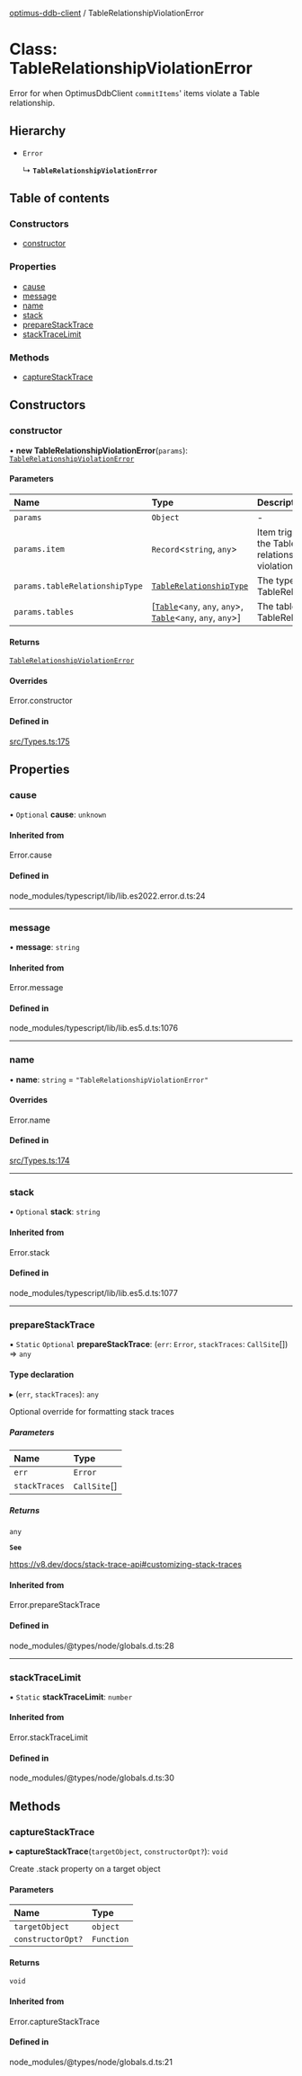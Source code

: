 [optimus-ddb-client](../index.md) / TableRelationshipViolationError

# Class: TableRelationshipViolationError

Error for when OptimusDdbClient `commitItems`' items violate a Table relationship.

## Hierarchy

- `Error`

  ↳ **`TableRelationshipViolationError`**

## Table of contents

### Constructors

- [constructor](TableRelationshipViolationError.md#constructor)

### Properties

- [cause](TableRelationshipViolationError.md#cause)
- [message](TableRelationshipViolationError.md#message)
- [name](TableRelationshipViolationError.md#name)
- [stack](TableRelationshipViolationError.md#stack)
- [prepareStackTrace](TableRelationshipViolationError.md#preparestacktrace)
- [stackTraceLimit](TableRelationshipViolationError.md#stacktracelimit)

### Methods

- [captureStackTrace](TableRelationshipViolationError.md#capturestacktrace)

## Constructors

### constructor

• **new TableRelationshipViolationError**(`params`): [`TableRelationshipViolationError`](TableRelationshipViolationError.md)

#### Parameters

| Name | Type | Description |
| :------ | :------ | :------ |
| `params` | `Object` | - |
| `params.item` | `Record`\<`string`, `any`\> | Item triggering the Table relationship violation. |
| `params.tableRelationshipType` | [`TableRelationshipType`](../enums/TableRelationshipType.md) | The type of the TableRelationship. |
| `params.tables` | [[`Table`](Table.md)\<`any`, `any`, `any`\>, [`Table`](Table.md)\<`any`, `any`, `any`\>] | The tables of the TableRelationship. |

#### Returns

[`TableRelationshipViolationError`](TableRelationshipViolationError.md)

#### Overrides

Error.constructor

#### Defined in

[src/Types.ts:175](https://github.com/paulbarmstrong/optimus-ddb-client/blob/main/src/Types.ts#L175)

## Properties

### cause

• `Optional` **cause**: `unknown`

#### Inherited from

Error.cause

#### Defined in

node_modules/typescript/lib/lib.es2022.error.d.ts:24

___

### message

• **message**: `string`

#### Inherited from

Error.message

#### Defined in

node_modules/typescript/lib/lib.es5.d.ts:1076

___

### name

• **name**: `string` = `"TableRelationshipViolationError"`

#### Overrides

Error.name

#### Defined in

[src/Types.ts:174](https://github.com/paulbarmstrong/optimus-ddb-client/blob/main/src/Types.ts#L174)

___

### stack

• `Optional` **stack**: `string`

#### Inherited from

Error.stack

#### Defined in

node_modules/typescript/lib/lib.es5.d.ts:1077

___

### prepareStackTrace

▪ `Static` `Optional` **prepareStackTrace**: (`err`: `Error`, `stackTraces`: `CallSite`[]) => `any`

#### Type declaration

▸ (`err`, `stackTraces`): `any`

Optional override for formatting stack traces

##### Parameters

| Name | Type |
| :------ | :------ |
| `err` | `Error` |
| `stackTraces` | `CallSite`[] |

##### Returns

`any`

**`See`**

https://v8.dev/docs/stack-trace-api#customizing-stack-traces

#### Inherited from

Error.prepareStackTrace

#### Defined in

node_modules/@types/node/globals.d.ts:28

___

### stackTraceLimit

▪ `Static` **stackTraceLimit**: `number`

#### Inherited from

Error.stackTraceLimit

#### Defined in

node_modules/@types/node/globals.d.ts:30

## Methods

### captureStackTrace

▸ **captureStackTrace**(`targetObject`, `constructorOpt?`): `void`

Create .stack property on a target object

#### Parameters

| Name | Type |
| :------ | :------ |
| `targetObject` | `object` |
| `constructorOpt?` | `Function` |

#### Returns

`void`

#### Inherited from

Error.captureStackTrace

#### Defined in

node_modules/@types/node/globals.d.ts:21
